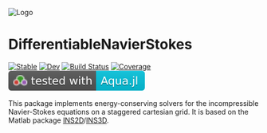 ![Logo](docs/src/assets/logo_text_dots.png)

# DifferentiableNavierStokes

[![Stable](https://img.shields.io/badge/docs-stable-blue.svg)](https://agdestein.github.io/DifferentiableNavierStokes.jl/stable)
[![Dev](https://img.shields.io/badge/docs-dev-blue.svg)](https://agdestein.github.io/DifferentiableNavierStokes.jl/dev)
[![Build Status](https://github.com/agdestein/DifferentiableNavierStokes.jl/workflows/CI/badge.svg)](https://github.com/agdestein/DifferentiableNavierStokes.jl/actions)
[![Coverage](https://codecov.io/gh/agdestein/DifferentiableNavierStokes.jl/branch/master/graph/badge.svg)](https://codecov.io/gh/agdestein/DifferentiableNavierStokes.jl)
[![Aqua QA](https://raw.githubusercontent.com/JuliaTesting/Aqua.jl/master/badge.svg)](https://github.com/JuliaTesting/Aqua.jl)

This package implements energy-conserving solvers for the incompressible Navier-Stokes
equations on a staggered cartesian grid. It is based on the Matlab package
[INS2D](https://github.com/bsanderse/INS2D)/[INS3D](https://github.com/bsanderse/INS3D).

